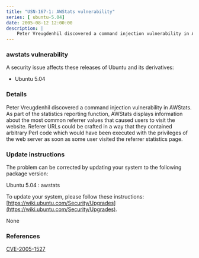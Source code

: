 ```yaml
---
title: "USN-167-1: AWStats vulnerability"
series: [ ubuntu-5.04]
date: 2005-08-12 12:00:00
description: |
    Peter Vreugdenhil discovered a command injection vulnerability in AWStats. As part of the statistics reporting function, AWStats displays information about the most common referrer values that caused users to visit the website. Referer URLs could be crafted in a way that they contained arbitrary Perl code which would have been executed with the privileges of the web server as soon as some user visited the referrer statistics page.
--- 
```

 
### awstats vulnerability

A security issue affects these releases of Ubuntu and its derivatives:

* Ubuntu 5.04

### Details

Peter Vreugdenhil discovered a command injection vulnerability in AWStats. As part of the statistics reporting function, AWStats displays information about the most common referrer values that caused users to visit the website. Referer URLs could be crafted in a way that they contained arbitrary Perl code which would have been executed with the privileges of the web server as soon as some user visited the referrer statistics page.

### Update instructions

The problem can be corrected by updating your system to the following package version:

Ubuntu 5.04
 : awstats 

To update your system, please follow these instructions: [https://wiki.ubuntu.com/Security/Upgrades](https://wiki.ubuntu.com/Security/Upgrades).

None

### References

 [CVE-2005-1527](http://people.ubuntu.com/~ubuntu-security/cve/CVE-2005-1527)
 
